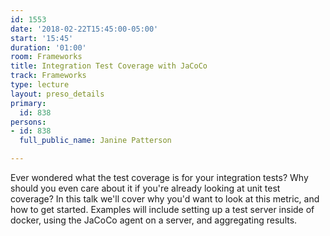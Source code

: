 ```yaml
---
id: 1553
date: '2018-02-22T15:45:00-05:00'
start: '15:45'
duration: '01:00'
room: Frameworks
title: Integration Test Coverage with JaCoCo
track: Frameworks
type: lecture
layout: preso_details
primary:
  id: 838
persons:
- id: 838
  full_public_name: Janine Patterson

---
```

Ever wondered what the test coverage is for your integration tests?  Why should you even care about it if you're already looking at unit test coverage? In this talk we'll cover why you'd want to look at this metric, and how to get started. Examples will include setting up a test server inside of docker, using the JaCoCo agent on a server, and aggregating results.